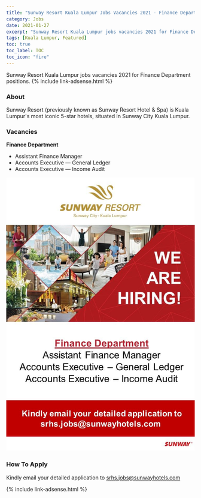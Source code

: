```yaml
---
title: "Sunway Resort Kuala Lumpur Jobs Vacancies 2021 - Finance Department" 
category: Jobs 
date: 2021-01-27
excerpt: "Sunway Resort Kuala Lumpur jobs vacancies 2021 for Finance Department positions." 
tags: [Kuala Lumpur, Featured] 
toc: true 
toc_label: TOC 
toc_icon: "fire" 
--- 
```


Sunway Resort Kuala Lumpur jobs vacancies 2021 for Finance Department positions.
{% include link-adsense.html %} 

### About
Sunway Resort (previously known as Sunway Resort Hotel & Spa) is Kuala Lumpur's most iconic 5-star hotels, situated in Sunway City Kuala Lumpur.

### Vacancies
**Finance Department**
- Assistant Finance Manager
- Accounts Executive — General Ledger
- Accounts Executive — Income Audit

![Sunway Resort Kuala Lumpur Jobs 2021!](/assets/images/2021-01/sunway-resort-kuala-lumpur-job-vacancies-2021.jpg "Sunway Resort Kuala Lumpur Jobs 2021")

### How To Apply
Kindly email your detailed application to srhs.jobs@sunwayhotels.com

{% include link-adsense.html %} 